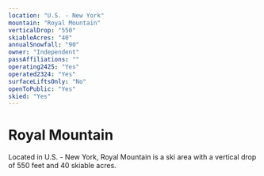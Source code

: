 ```yaml
---
location: "U.S. - New York"
mountain: "Royal Mountain"
verticalDrop: "550"
skiableAcres: "40"
annualSnowfall: "90"
owner: "Independent"
passAffiliations: ""
operating2425: "Yes"
operated2324: "Yes"
surfaceLiftsOnly: "No"
openToPublic: "Yes"
skied: "Yes"
---
```


# Royal Mountain

Located in U.S. - New York, Royal Mountain is a ski area with a vertical drop of 550 feet and 40 skiable acres.